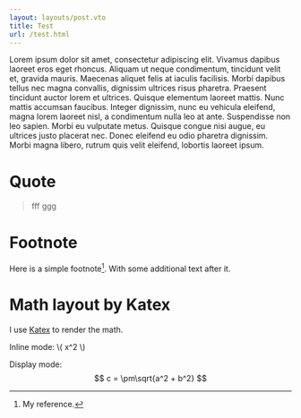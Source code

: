 ```yaml
---
layout: layouts/post.vto
title: Test
url: /test.html
---
```


Lorem ipsum dolor sit amet, consectetur adipiscing elit. Vivamus dapibus laoreet eros eget rhoncus. Aliquam ut neque condimentum, tincidunt velit et, gravida mauris. Maecenas aliquet felis at iaculis facilisis. Morbi dapibus tellus nec magna convallis, dignissim ultrices risus pharetra. Praesent tincidunt auctor lorem et ultrices. Quisque elementum laoreet mattis. Nunc mattis accumsan faucibus. Integer dignissim, nunc eu vehicula eleifend, magna lorem laoreet nisl, a condimentum nulla leo at ante. Suspendisse non leo sapien. Morbi eu vulputate metus. Quisque congue nisi augue, eu ultrices justo placerat nec. Donec eleifend eu odio pharetra dignissim. Morbi magna libero, rutrum quis velit eleifend, lobortis laoreet ipsum.

<!--more-->

# Quote

> fff
> ggg

# Footnote

Here is a simple footnote[^1]. With some additional text after it.

[^1]: My reference.

# Math layout by Katex

I use [Katex](https://lume.land/plugins/katex/) to render the math. 

Inline mode: \\( x^2 \\)

Display mode:
$$
c = \pm\sqrt{a^2 + b^2}
$$
